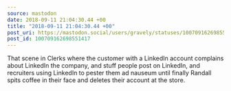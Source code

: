 ```yaml
---
source: mastodon
date: 2018-09-11 21:04:30.44 +00
title: "2018-09-11 21:04:30.44 +00"
post_uri: https://mastodon.social/users/gravely/statuses/100709162698551417
post_id: 100709162698551417
---
```

That scene in Clerks where the customer with a LinkedIn account complains about LinkedIn the company, and stuff people post on LinkedIn, and recruiters using LinkedIn to pester them ad nauseum until finally Randall spits coffee in their face and deletes their account at the store.



